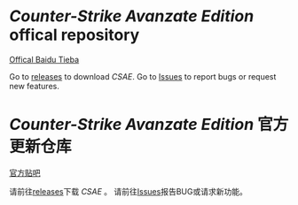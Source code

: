 # _Counter-Strike Avanzate Edition_ offical repository
[Offical Baidu Tieba](https://tieba.baidu.com/csae)

Go to [releases](https://github.com/ltndkl/Counter-Strike-Avanzate-Edition/releases) to download _CSAE_.
Go to [Issues](https://github.com/ltndkl/Counter-Strike-Avanzate-Edition/issues) to report bugs or request new features.

# _Counter-Strike Avanzate Edition_ 官方更新仓库
[官方贴吧](https://tieba.baidu.com/csae)

请前往[releases](https://github.com/ltndkl/Counter-Strike-Avanzate-Edition/releases)下载 _CSAE_ 。
请前往[Issues](https://github.com/ltndkl/Counter-Strike-Avanzate-Edition/issues)报告BUG或请求新功能。
